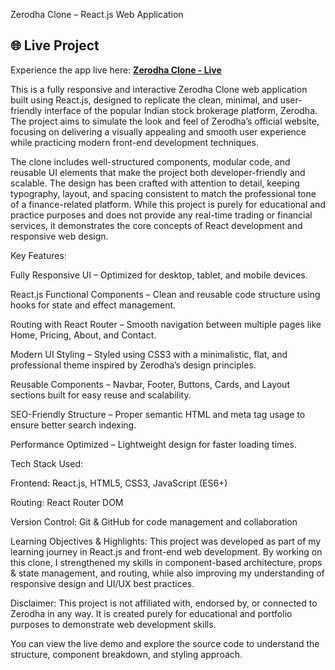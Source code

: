Zerodha Clone – React.js Web Application

## 🌐 Live Project
Experience the app live here: **[Zerodha Clone - Live](https://zerodha-clone-c3zl.vercel.app/support)**


This is a fully responsive and interactive Zerodha Clone web application built using React.js, designed to replicate the clean, minimal, and user-friendly interface of the popular Indian stock brokerage platform, Zerodha. The project aims to simulate the look and feel of Zerodha’s official website, focusing on delivering a visually appealing and smooth user experience while practicing modern front-end development techniques.

The clone includes well-structured components, modular code, and reusable UI elements that make the project both developer-friendly and scalable. The design has been crafted with attention to detail, keeping typography, layout, and spacing consistent to match the professional tone of a finance-related platform. While this project is purely for educational and practice purposes and does not provide any real-time trading or financial services, it demonstrates the core concepts of React development and responsive web design.

Key Features:

Fully Responsive UI – Optimized for desktop, tablet, and mobile devices.

React.js Functional Components – Clean and reusable code structure using hooks for state and effect management.

Routing with React Router – Smooth navigation between multiple pages like Home, Pricing, About, and Contact.

Modern UI Styling – Styled using CSS3 with a minimalistic, flat, and professional theme inspired by Zerodha’s design principles.

Reusable Components – Navbar, Footer, Buttons, Cards, and Layout sections built for easy reuse and scalability.

SEO-Friendly Structure – Proper semantic HTML and meta tag usage to ensure better search indexing.

Performance Optimized – Lightweight design for faster loading times.

Tech Stack Used:

Frontend: React.js, HTML5, CSS3, JavaScript (ES6+)

Routing: React Router DOM

Version Control: Git & GitHub for code management and collaboration

Learning Objectives & Highlights:
This project was developed as part of my learning journey in React.js and front-end web development. By working on this clone, I strengthened my skills in component-based architecture, props & state management, and routing, while also improving my understanding of responsive design and UI/UX best practices.

Disclaimer:
This project is not affiliated with, endorsed by, or connected to Zerodha in any way. It is created purely for educational and portfolio purposes to demonstrate web development skills.

You can view the live demo and explore the source code to understand the structure, component breakdown, and styling approach.
